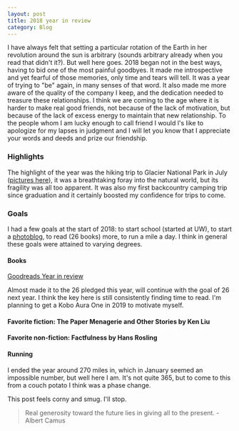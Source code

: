 ```yaml
---
layout: post
title: 2018 year in review
category: Blog
---
```


I have always felt that setting a particular rotation of the Earth in her revolution around the sun is arbitrary (sounds arbitrary already when you read that didn't it?). But well here goes. 
2018 began not in the best ways, having to bid one of the most painful goodbyes. It made me introspective and yet fearful of those memories, only time and tears will tell. It was a year of trying to "be" again, in many senses of that word. 
It also made me more aware of the quality of the company I keep, and the dedication needed to treasure these relationships. I think we are coming to the age where it is harder to make real good friends, not because of the lack of motivation, but because of the lack of excess energy to maintain that new relationship. To the people whom I am lucky enough to call friend I would l's like to apologize for my lapses in judgment and I will let you know that I appreciate your words and deeds and prize our friendship.  

<!--more-->

### Highlights

The highlight of the year was the hiking trip to Glacier National Park in July ([pictures here](https://www.panzixiang.com/Photo-blog/Glacier-NP-2017/)), it was a breathtaking foray into the natural world, but its fragility was all too apparent. It was also my first backcountry camping trip since graduation and it certainly boosted my confidence for trips to come.

### Goals
I had a few goals at the start of 2018: to start school (started at UW), to start a [photoblog](https://www.panzixiang.com), to read (26 books) more, to run a mile a day. I think in general these goals were attained to varying degrees. 

#### Books

[Goodreads Year in review](https://www.goodreads.com/user/year_in_books/2018/37606149)

Almost made it to the 26 pledged this year, will continue with the goal of 26 next year. I think the key here is still consistently finding time to read. I'm planning to get a Kobo Aura One in 2019 to motivate myself.

#### Favorite fiction: The Paper Menagerie and Other Stories by Ken Liu
#### Favorite non-fiction: Factfulness by Hans Rosling

#### Running

I ended the year around 270 miles in, which in January seemed an impossible number, but well here I am. It's not quite 365, but to come to this from a couch potato I think was a phase change.

This post feels corny and smug. I'll stop.
> Real generosity toward the future lies in giving all to the present. - Albert Camus

